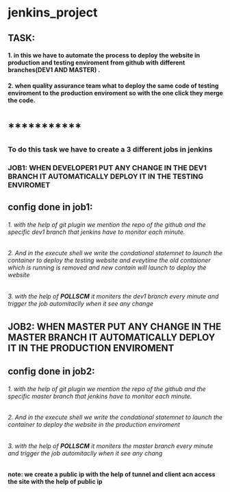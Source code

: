 # jenkins_project
## TASK:
#### 1. in this we have to automate the process to deploy the website in production and testing enviroment from github with different             branches(DEV1 AND MASTER) .
#### 2. when quality assurance team what to deploy the same code of testing enviroment to the production enviroment so with the one click         they merge the code.

# ***********
### **To do this task we have to create a 3 different jobs in jenkins** 
### **JOB1:** WHEN DEVELOPER1 PUT ANY CHANGE IN THE DEV1 BRANCH IT AUTOMATICALLY DEPLOY  IT IN THE TESTING ENVIROMET
##        config done in job1:
###### 1. with the help of git plugin we mention the repo of the github and the specific dev1 branch that jenkins have to monitor each                      minute.
######  2. And in the execute shell we write the condational statemnet to launch the container to deploy the testing website and         eveytime the old contaioner which is running is removed and new contain will launch to deploy the website
###### 3. with the help of **POLLSCM** it moniters the dev1 branch every minute and trigger the job automitaclly when it see any change  
                  
## **JOB2:**  WHEN MASTER PUT ANY CHANGE IN THE MASTER BRANCH IT AUTOMATICALLY DEPLOY IT IN THE PRODUCTION ENVIROMENT
##        config done in job2:
###### 1. with the help of git plugin we mention the repo of the github and the specific master branch that jenkins have to monitor each                      minute.
######  2. And in the execute shell we write the condational statemnet to launch the container to deploy the website in the production enviroment

###### 3. with the help of **POLLSCM** it moniters the master branch every minute and trigger the job automitaclly when it see any chang
**note: we create a public ip with the help of tunnel and client acn access the site with the help of public ip** 
